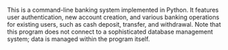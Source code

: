 This is a command-line banking system implemented in Python. It features user authentication, new account creation, and various banking operations for existing users, such as cash deposit, transfer, and withdrawal. Note that this program does not connect to a sophisticated database management system; data is managed within the program itself.
